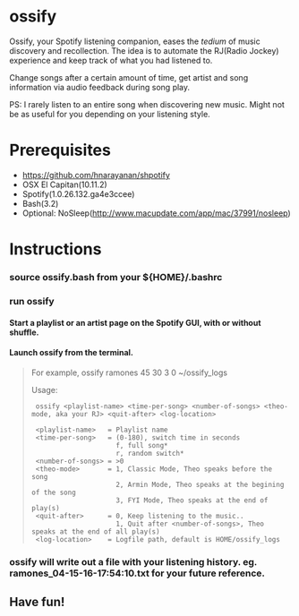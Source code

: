 # ossify

Ossify, your Spotify listening companion, eases the *tedium* of music discovery and recollection.
The idea is to automate the RJ(Radio Jockey) experience and keep track of what you had listened to.

Change songs after a certain amount of time, get artist and song information via audio feedback during song play.

PS: I rarely listen to an entire song when discovering new music.
Might not be as useful for you depending on your listening style.

# Prerequisites
- https://github.com/hnarayanan/shpotify
- OSX El Capitan(10.11.2)
- Spotify(1.0.26.132.ga4e3ccee)
- Bash(3.2)
- Optional: NoSleep(http://www.macupdate.com/app/mac/37991/nosleep)

# Instructions
### source ossify.bash from your ${HOME}/.bashrc

### run ossify

#### Start a playlist or an artist page on the Spotify GUI, with or without shuffle.

####  Launch ossify from the terminal.

>  For example,
>  ossify ramones 45 30 3 0 ~/ossify_logs
>
>  Usage:
>
>      ossify <playlist-name> <time-per-song> <number-of-songs> <theo-mode, aka your RJ> <quit-after> <log-location>
>
>      <playlist-name>   = Playlist name
>      <time-per-song>   = (0-180), switch time in seconds
>                          f, full song*
>                          r, random switch*
>      <number-of-songs> = >0
>      <theo-mode>       = 1, Classic Mode, Theo speaks before the song
>                          2, Armin Mode, Theo speaks at the begining of the song
>                          3, FYI Mode, Theo speaks at the end of play(s)
>      <quit-after>      = 0, Keep listening to the music..
>                          1, Quit after <number-of-songs>, Theo speaks at the end of all play(s)
>      <log-location>    = Logfile path, default is HOME/ossify_logs
>

### ossify will write out a file with your listening history. eg. ramones_04-15-16-17:54:10.txt for your future reference.

## Have fun!
